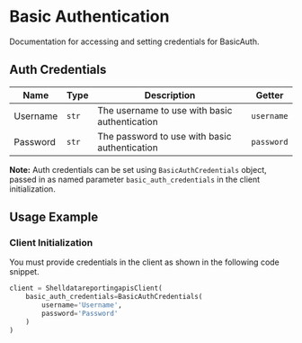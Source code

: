 
# Basic Authentication



Documentation for accessing and setting credentials for BasicAuth.

## Auth Credentials

| Name | Type | Description | Getter |
|  --- | --- | --- | --- |
| Username | `str` | The username to use with basic authentication | `username` |
| Password | `str` | The password to use with basic authentication | `password` |



**Note:** Auth credentials can be set using `BasicAuthCredentials` object, passed in as named parameter `basic_auth_credentials` in the client initialization.

## Usage Example

### Client Initialization

You must provide credentials in the client as shown in the following code snippet.

```python
client = ShelldatareportingapisClient(
    basic_auth_credentials=BasicAuthCredentials(
        username='Username',
        password='Password'
    )
)
```


